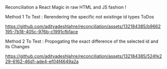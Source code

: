 Reconciliation a React Magic in raw HTML and JS fashion !

Method 1 To Test : Rerendering the specific not existinge id types ToDos

https://github.com/adityadeshlahre/reconciliation/assets/132184385/b9662195-7b18-405c-976b-c1991cfb1ace

Method 2 To Test : Propogating the exact difference of the selected id and its Changes

https://github.com/adityadeshlahre/reconciliation/assets/132184385/524fe229-6162-46d1-ade4-ef04f4649a2a
